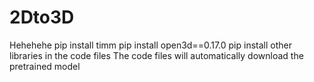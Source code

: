 # 2Dto3D
Hehehehe
pip install timm
pip install open3d==0.17.0
pip install other libraries in the code files
The code files will automatically download the pretrained model
